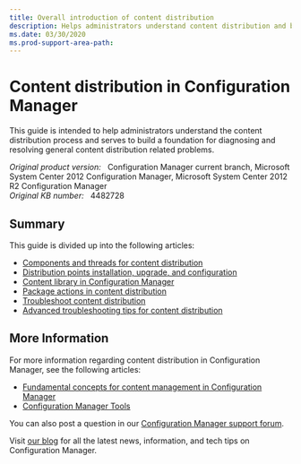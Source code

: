 ```yaml
---
title: Overall introduction of content distribution
description: Helps administrators understand content distribution and builds a foundation for diagnosing and resolving related problems in Configuration Manager.
ms.date: 03/30/2020
ms.prod-support-area-path:
---
```

# Content distribution in Configuration Manager

This guide is intended to help administrators understand the content distribution process and serves to build a foundation for diagnosing and resolving general content distribution related problems.

_Original product version:_ &nbsp; Configuration Manager current branch, Microsoft System Center 2012 Configuration Manager, Microsoft System Center 2012 R2 Configuration Manager  
_Original KB number:_ &nbsp; 4482728

## Summary

This guide is divided up into the following articles:

- [Components and threads for content distribution](components-and-threads.md)
- [Distribution points installation, upgrade, and configuration](dp-installation-upgrade-configuration.md)
- [Content library in Configuration Manager](content-library.md)
- [Package actions in content distribution](understand-package-actions.md)
- [Troubleshoot content distribution](troubleshoot-content-distribution.md)
- [Advanced troubleshooting tips for content distribution](advanced-troubleshooting-tips.md)

## More Information

For more information regarding content distribution in Configuration Manager, see the following articles:

- [Fundamental concepts for content management in Configuration Manager](/mem/configmgr/core/plan-design/hierarchy/fundamental-concepts-for-content-management)
- [Configuration Manager Tools](/mem/configmgr/core/support/tools)

You can also post a question in our [Configuration Manager support forum](https://social.technet.microsoft.com/Forums/en-US/home?category=configurationmanager).

Visit [our blog](https://techcommunity.microsoft.com/t5/Configuration-Manager-Blog/bg-p/ConfigurationManagerBlog) for all the latest news, information, and tech tips on Configuration Manager.
